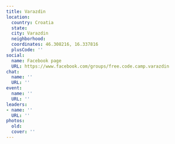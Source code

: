 ```yaml
---
title: Varazdin
location:
  country: Croatia
  state: 
  city: Varazdin
  neighborhood: 
  coordinates: 46.308216, 16.337816
  plusCode: ''
social:
  name: Facebook page
  URL: https://www.facebook.com/groups/free.code.camp.varazdin
chat:
  name: ''
  URL: ''
event:
  name: ''
  URL: ''
leaders:
- name: ''
  URL: ''
photos:
  old: 
  cover: ''
---
```

